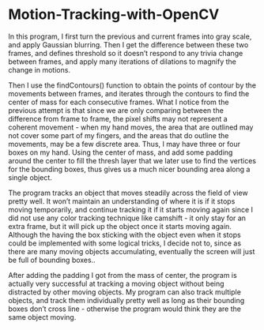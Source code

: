 # Motion-Tracking-with-OpenCV

In this program, I first turn the previous and current frames into gray scale, and apply Gaussian blurring. Then I get the difference between these two frames, and defines threshold so it doesn’t respond to any trivia change between frames, and apply many iterations of dilations to magnify the change in motions. 

Then I use the findContours() function to obtain the points of contour by the movements between frames, and iterates through the contours to find the center of mass for each consecutive frames. What I notice from the previous attempt is that since we are only comparing between the difference from frame to frame, the pixel shifts may not represent a coherent movement - when my hand moves, the area that are outlined may not cover some part of my fingers, and the areas that do outline the movements, may be a few discrete area. Thus, I may have three or four boxes on my hand. Using the center of mass, and add some padding around the center to fill the thresh layer that we later use to find the vertices for the bounding boxes, thus gives us a much nicer bounding area along a single object.

The program tracks an object that moves steadily across the field of view pretty well. It won’t maintain an understanding of where it is if it stops moving temporarily, and continue tracking it if it starts moving again since I did not use any color tracking technique like camshift - it only stay for an extra frame, but it will pick up the object once it starts moving again. Although the having the box sticking with the object even when it stops could be implemented with some logical tricks, I decide not to, since as there are many moving objects accumulating, eventually the screen will just be full of bounding boxes..

After adding the padding I got from the mass of center, the program is actually very successful at tracking a moving object without being distracted by other moving objects. My program can also track multiple objects, and track them individually pretty well as long as their bounding boxes don’t cross line - otherwise the program would think they are the same object moving. 


